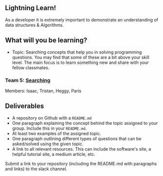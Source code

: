## Lightning Learn!
As a developer it is extremely important to demonstrate an understanding of data structures & Algorithms.

## What will you be learning?
- Topic: Searching concepts that help you in solving programming questions. You may find that some of these are a bit above your skill level.  The main focus is to learn something new and share with your fellow classmates.

### Team 5: [Searching](https://git.generalassemb.ly/software-engineering-immersive/SEI-Course-Materials/tree/master/6_computer-science-materials/algorithms/search-algorithms)
  Members:  Isaac, Tristan, Heggy, Paris
  
## Deliverables
  - A repository on Github with a `README.md`
  - One paragraph explaining the concept behind the topic assigned to your group. Include this in your `README.md`.
  - At least two examples of the assigned topic.
  - One paragraph outlining different types of questions that can be asked/solved using the given topic. 
  - A link to all relevant resources. This can include the software's site, a helpful tutorial site, a medium article, etc.
  
  Submit a link to your repository (including the README.md with paragraphs and links) to the slack channel.